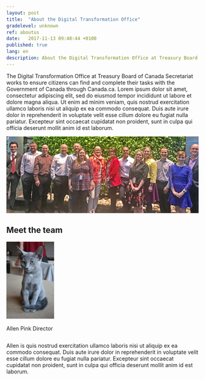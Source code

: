 ```yaml
---
layout: post
title:  "About the Digital Transformation Office"
gradelevel: unknown
ref: aboutus
date:   2017-11-13 09:48:44 +0100
published: true
lang: en
description: About the Digital Transformation Office at Treasury Board of Canada Secretariat. 
---
```


The Digital Transformation Office at Treasury Board of Canada Secretariat works to ensure citizens can find and complete their tasks with the Government of Canada through Canada.ca. Lorem ipsum dolor sit amet, consectetur adipiscing elit, sed do eiusmod tempor incididunt ut labore et dolore magna aliqua. Ut enim ad minim veniam, quis nostrud exercitation ullamco laboris nisi ut aliquip ex ea commodo consequat. Duis aute irure dolor in reprehenderit in voluptate velit esse cillum dolore eu fugiat nulla pariatur. Excepteur sint occaecat cupidatat non proident, sunt in culpa qui officia deserunt mollit anim id est laborum.

<img class="img-responsive" src="/images/team_photo_Oct_2017_965x385px.jpg" alt="Photo of the DTO team, October 2017" />

## Meet the team

<div class="col-md-10" >

<div class="col-lg-4">
  
  <img class="img-responsive" src="/images/kitten.jpg" style="width: 125px;" alt="Photo of the DTO team, October 2017" />
  
  Allen Pink
Director
  <div>


<div style="float: right;">
  
Allen is quis nostrud exercitation ullamco laboris nisi ut aliquip ex ea commodo consequat. Duis aute irure dolor in reprehenderit in voluptate velit esse cillum dolore eu fugiat nulla pariatur. Excepteur sint occaecat cupidatat non proident, sunt in culpa qui officia deserunt mollit anim id est laborum.

</div>

</div>

